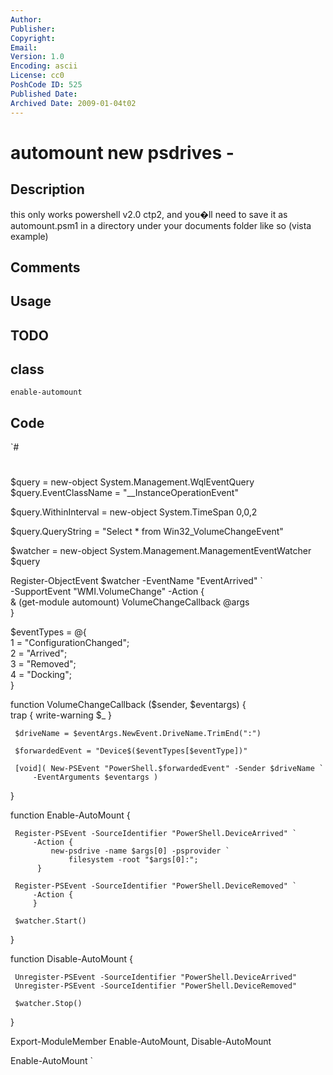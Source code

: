 ```yaml
---
Author: 
Publisher: 
Copyright: 
Email: 
Version: 1.0
Encoding: ascii
License: cc0
PoshCode ID: 525
Published Date: 
Archived Date: 2009-01-04t02
---
```


# automount new psdrives - 

## Description

this only works powershell v2.0 ctp2, and you�ll need to save it as automount.psm1 in a directory under your documents folder like so (vista example)

## Comments



## Usage



## TODO



## class

`enable-automount`

## Code

`#
 #
   
 $query = new-object System.Management.WqlEventQuery   
 $query.EventClassName = "__InstanceOperationEvent"  
   
 $query.WithinInterval = new-object System.TimeSpan 0,0,2   
   
 $query.QueryString = "Select * from Win32_VolumeChangeEvent"  
   
 $watcher = new-object System.Management.ManagementEventWatcher $query  
   
 Register-ObjectEvent $watcher -EventName "EventArrived" `   
     -SupportEvent "WMI.VolumeChange" -Action {   
         & (get-module automount) VolumeChangeCallback @args  
     }   
   
   
 $eventTypes = @{   
     1 = "ConfigurationChanged";   
     2 = "Arrived";   
     3 = "Removed";   
     4 = "Docking";   
 }   
   
 function VolumeChangeCallback ($sender, $eventargs) {   
     trap { write-warning $_ }   
   
     $driveName = $eventArgs.NewEvent.DriveName.TrimEnd(":")   
   
     $forwardedEvent = "Device$($eventTypes[$eventType])"  
        
     [void]( New-PSEvent "PowerShell.$forwardedEvent" -Sender $driveName `   
         -EventArguments $eventargs )   
 }   
   
 function Enable-AutoMount {   
   
     Register-PSEvent -SourceIdentifier "PowerShell.DeviceArrived" `   
         -Action {               
             new-psdrive -name $args[0] -psprovider `   
                 filesystem -root "$args[0]:";   
          }   
   
     Register-PSEvent -SourceIdentifier "PowerShell.DeviceRemoved" `   
         -Action {   
         }   
        
     $watcher.Start()   
 }   
   
 function Disable-AutoMount {   
   
     Unregister-PSEvent -SourceIdentifier "PowerShell.DeviceArrived"  
     Unregister-PSEvent -SourceIdentifier "PowerShell.DeviceRemoved"  
        
     $watcher.Stop()   
 }   
   
 Export-ModuleMember Enable-AutoMount, Disable-AutoMount   
   
 Enable-AutoMount
`

